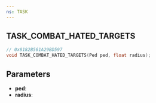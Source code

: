 ```yaml
---
ns: TASK
---
```

## TASK_COMBAT_HATED_TARGETS

```c
// 0x8182B561A29BD597
void TASK_COMBAT_HATED_TARGETS(Ped ped, float radius);
```

## Parameters
* **ped**:
* **radius**:
